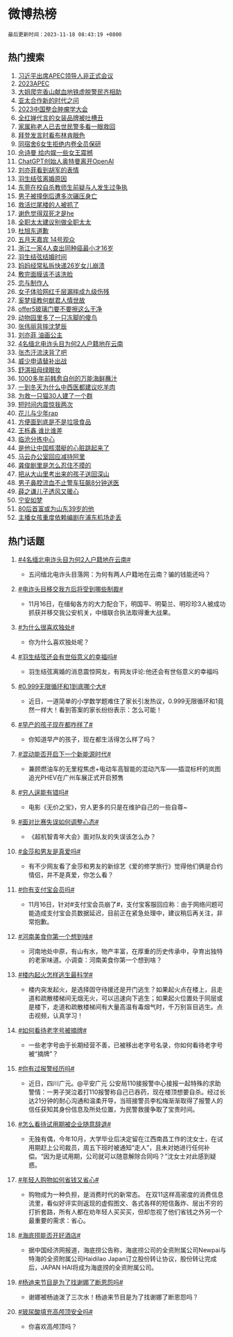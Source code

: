 # 微博热榜

`最后更新时间：2023-11-18 08:43:19 +0800`

## 热门搜索

1. [习近平出席APEC领导人非正式会议](https://m.weibo.cn/search?containerid=100103type%3D1%26t%3D10%26q%3D%23%E4%B9%A0%E8%BF%91%E5%B9%B3%E5%87%BA%E5%B8%ADAPEC%E9%A2%86%E5%AF%BC%E4%BA%BA%E9%9D%9E%E6%AD%A3%E5%BC%8F%E4%BC%9A%E8%AE%AE%23&stream_entry_id=51&isnewpage=1&extparam=seat%3D1%26dgr%3D0%26cate%3D10103%26pos%3D0%26stream_entry_id%3D51%26q%3D%2523%25E4%25B9%25A0%25E8%25BF%2591%25E5%25B9%25B3%25E5%2587%25BA%25E5%25B8%25ADAPEC%25E9%25A2%2586%25E5%25AF%25BC%25E4%25BA%25BA%25E9%259D%259E%25E6%25AD%25A3%25E5%25BC%258F%25E4%25BC%259A%25E8%25AE%25AE%2523%26c_type%3D51%26filter_type%3Drealtimehot%26display_time%3D1700268198%26pre_seqid%3D170026819848497371185)
1. [2023APEC](https://m.weibo.cn/search?containerid=100103type%3D1%26t%3D10%26q%3D%232023APEC%23&stream_entry_id=31&isnewpage=1&extparam=seat%3D1%26realpos%3D1%26pos%3D0%26band_rank%3D1%26c_type%3D31%26lcate%3D5001%26cate%3D5001%26flag%3D1%26stream_entry_id%3D31%26q%3D%25232023APEC%2523%26dgr%3D0%26filter_type%3Drealtimehot%26display_time%3D1700268198%26pre_seqid%3D170026819848497371185)
1. [大姐爬完香山献血地铁虚脱警民齐相助](https://m.weibo.cn/search?containerid=100103type%3D1%26t%3D10%26q%3D%23%E5%A4%A7%E5%A7%90%E7%88%AC%E5%AE%8C%E9%A6%99%E5%B1%B1%E7%8C%AE%E8%A1%80%E5%9C%B0%E9%93%81%E8%99%9A%E8%84%B1%E8%AD%A6%E6%B0%91%E9%BD%90%E7%9B%B8%E5%8A%A9%23&stream_entry_id=31&isnewpage=1&extparam=seat%3D1%26realpos%3D2%26pos%3D1%26band_rank%3D2%26c_type%3D31%26lcate%3D5001%26cate%3D5001%26flag%3D32768%26stream_entry_id%3D31%26q%3D%2523%25E5%25A4%25A7%25E5%25A7%2590%25E7%2588%25AC%25E5%25AE%258C%25E9%25A6%2599%25E5%25B1%25B1%25E7%258C%25AE%25E8%25A1%2580%25E5%259C%25B0%25E9%2593%2581%25E8%2599%259A%25E8%2584%25B1%25E8%25AD%25A6%25E6%25B0%2591%25E9%25BD%2590%25E7%259B%25B8%25E5%258A%25A9%2523%26dgr%3D0%26filter_type%3Drealtimehot%26display_time%3D1700268198%26pre_seqid%3D170026819848497371185)
1. [亚太合作新的时代之问](https://m.weibo.cn/search?containerid=100103type%3D1%26t%3D10%26q%3D%23%E4%BA%9A%E5%A4%AA%E5%90%88%E4%BD%9C%E6%96%B0%E7%9A%84%E6%97%B6%E4%BB%A3%E4%B9%8B%E9%97%AE%23&stream_entry_id=31&isnewpage=1&extparam=seat%3D1%26realpos%3D3%26pos%3D2%26band_rank%3D3%26c_type%3D31%26lcate%3D5001%26cate%3D5001%26flag%3D0%26stream_entry_id%3D31%26q%3D%2523%25E4%25BA%259A%25E5%25A4%25AA%25E5%2590%2588%25E4%25BD%259C%25E6%2596%25B0%25E7%259A%2584%25E6%2597%25B6%25E4%25BB%25A3%25E4%25B9%258B%25E9%2597%25AE%2523%26dgr%3D0%26filter_type%3Drealtimehot%26display_time%3D1700268198%26pre_seqid%3D170026819848497371185)
1. [2023中国整合肿瘤学大会](https://m.weibo.cn/search?containerid=100103type%3D1%26t%3D10%26q%3D%232023%E4%B8%AD%E5%9B%BD%E6%95%B4%E5%90%88%E8%82%BF%E7%98%A4%E5%AD%A6%E5%A4%A7%E4%BC%9A%23&stream_entry_id=31&isnewpage=1&extparam=seat%3D1%26adid%3D210964%26pos%3D3%26band_rank%3D4%26c_type%3D31%26is_ad_pos%3D1%26cate%3D5001%26lcate%3D5001%26stream_entry_id%3D31%26q%3D%25232023%25E4%25B8%25AD%25E5%259B%25BD%25E6%2595%25B4%25E5%2590%2588%25E8%2582%25BF%25E7%2598%25A4%25E5%25AD%25A6%25E5%25A4%25A7%25E4%25BC%259A%2523%26dgr%3D0%26filter_type%3Drealtimehot%26display_time%3D1700268198%26pre_seqid%3D170026819848497371185)
1. [全红婵代言的女装品牌被吐槽丑](https://m.weibo.cn/search?containerid=100103type%3D1%26t%3D10%26q%3D%23%E5%85%A8%E7%BA%A2%E5%A9%B5%E4%BB%A3%E8%A8%80%E7%9A%84%E5%A5%B3%E8%A3%85%E5%93%81%E7%89%8C%E8%A2%AB%E5%90%90%E6%A7%BD%E4%B8%91%23&stream_entry_id=31&isnewpage=1&extparam=seat%3D1%26realpos%3D4%26pos%3D4%26band_rank%3D4%26c_type%3D31%26lcate%3D5001%26cate%3D5001%26flag%3D1%26stream_entry_id%3D31%26q%3D%2523%25E5%2585%25A8%25E7%25BA%25A2%25E5%25A9%25B5%25E4%25BB%25A3%25E8%25A8%2580%25E7%259A%2584%25E5%25A5%25B3%25E8%25A3%2585%25E5%2593%2581%25E7%2589%258C%25E8%25A2%25AB%25E5%2590%2590%25E6%25A7%25BD%25E4%25B8%2591%2523%26dgr%3D0%26filter_type%3Drealtimehot%26display_time%3D1700268198%26pre_seqid%3D170026819848497371185)
1. [家属称老人已去世民警多看一眼救回](https://m.weibo.cn/search?containerid=100103type%3D1%26t%3D10%26q%3D%23%E5%AE%B6%E5%B1%9E%E7%A7%B0%E8%80%81%E4%BA%BA%E5%B7%B2%E5%8E%BB%E4%B8%96%E6%B0%91%E8%AD%A6%E5%A4%9A%E7%9C%8B%E4%B8%80%E7%9C%BC%E6%95%91%E5%9B%9E%23&stream_entry_id=31&isnewpage=1&extparam=seat%3D1%26realpos%3D5%26pos%3D5%26band_rank%3D5%26c_type%3D31%26lcate%3D5001%26cate%3D5001%26flag%3D32768%26stream_entry_id%3D31%26q%3D%2523%25E5%25AE%25B6%25E5%25B1%259E%25E7%25A7%25B0%25E8%2580%2581%25E4%25BA%25BA%25E5%25B7%25B2%25E5%258E%25BB%25E4%25B8%2596%25E6%25B0%2591%25E8%25AD%25A6%25E5%25A4%259A%25E7%259C%258B%25E4%25B8%2580%25E7%259C%25BC%25E6%2595%2591%25E5%259B%259E%2523%26dgr%3D0%26filter_type%3Drealtimehot%26display_time%3D1700268198%26pre_seqid%3D170026819848497371185)
1. [拜登发言时看布林肯眼色](https://m.weibo.cn/search?containerid=100103type%3D1%26t%3D10%26q%3D%23%E6%8B%9C%E7%99%BB%E5%8F%91%E8%A8%80%E6%97%B6%E7%9C%8B%E5%B8%83%E6%9E%97%E8%82%AF%E7%9C%BC%E8%89%B2%23&stream_entry_id=31&isnewpage=1&extparam=seat%3D1%26realpos%3D6%26pos%3D6%26band_rank%3D6%26c_type%3D31%26lcate%3D5001%26cate%3D5001%26flag%3D1%26stream_entry_id%3D31%26q%3D%2523%25E6%258B%259C%25E7%2599%25BB%25E5%258F%2591%25E8%25A8%2580%25E6%2597%25B6%25E7%259C%258B%25E5%25B8%2583%25E6%259E%2597%25E8%2582%25AF%25E7%259C%25BC%25E8%2589%25B2%2523%26dgr%3D0%26filter_type%3Drealtimehot%26display_time%3D1700268198%26pre_seqid%3D170026819848497371185)
1. [同宿舍6女生拒绝内卷全员保研](https://m.weibo.cn/search?containerid=100103type%3D1%26t%3D10%26q%3D%23%E5%90%8C%E5%AE%BF%E8%88%8D6%E5%A5%B3%E7%94%9F%E6%8B%92%E7%BB%9D%E5%86%85%E5%8D%B7%E5%85%A8%E5%91%98%E4%BF%9D%E7%A0%94%23&stream_entry_id=31&isnewpage=1&extparam=seat%3D1%26realpos%3D7%26pos%3D7%26band_rank%3D7%26c_type%3D31%26lcate%3D5001%26cate%3D5001%26flag%3D1%26stream_entry_id%3D31%26q%3D%2523%25E5%2590%258C%25E5%25AE%25BF%25E8%2588%258D6%25E5%25A5%25B3%25E7%2594%259F%25E6%258B%2592%25E7%25BB%259D%25E5%2586%2585%25E5%258D%25B7%25E5%2585%25A8%25E5%2591%2598%25E4%25BF%259D%25E7%25A0%2594%2523%26dgr%3D0%26filter_type%3Drealtimehot%26display_time%3D1700268198%26pre_seqid%3D170026819848497371185)
1. [佘诗曼 给内娱一些女王震撼](https://m.weibo.cn/search?containerid=100103type%3D1%26t%3D10%26q%3D%E4%BD%98%E8%AF%97%E6%9B%BC+%E7%BB%99%E5%86%85%E5%A8%B1%E4%B8%80%E4%BA%9B%E5%A5%B3%E7%8E%8B%E9%9C%87%E6%92%BC&stream_entry_id=31&isnewpage=1&extparam=seat%3D1%26realpos%3D8%26pos%3D8%26band_rank%3D8%26c_type%3D31%26lcate%3D5001%26cate%3D5001%26flag%3D0%26stream_entry_id%3D31%26q%3D%25E4%25BD%2598%25E8%25AF%2597%25E6%259B%25BC%2520%25E7%25BB%2599%25E5%2586%2585%25E5%25A8%25B1%25E4%25B8%2580%25E4%25BA%259B%25E5%25A5%25B3%25E7%258E%258B%25E9%259C%2587%25E6%2592%25BC%26dgr%3D0%26filter_type%3Drealtimehot%26display_time%3D1700268198%26pre_seqid%3D170026819848497371185)
1. [ChatGPT创始人奥特曼离开OpenAI](https://m.weibo.cn/search?containerid=100103type%3D1%26t%3D10%26q%3D%23ChatGPT%E5%88%9B%E5%A7%8B%E4%BA%BA%E5%A5%A5%E7%89%B9%E6%9B%BC%E7%A6%BB%E5%BC%80OpenAI%23&stream_entry_id=31&isnewpage=1&extparam=seat%3D1%26realpos%3D9%26pos%3D9%26band_rank%3D9%26c_type%3D31%26lcate%3D5001%26cate%3D5001%26flag%3D1%26stream_entry_id%3D31%26q%3D%2523ChatGPT%25E5%2588%259B%25E5%25A7%258B%25E4%25BA%25BA%25E5%25A5%25A5%25E7%2589%25B9%25E6%259B%25BC%25E7%25A6%25BB%25E5%25BC%2580OpenAI%2523%26dgr%3D0%26filter_type%3Drealtimehot%26display_time%3D1700268198%26pre_seqid%3D170026819848497371185)
1. [刘亦菲看到胡军的表情](https://m.weibo.cn/search?containerid=100103type%3D1%26t%3D10%26q%3D%23%E5%88%98%E4%BA%A6%E8%8F%B2%E7%9C%8B%E5%88%B0%E8%83%A1%E5%86%9B%E7%9A%84%E8%A1%A8%E6%83%85%23&stream_entry_id=31&isnewpage=1&extparam=seat%3D1%26realpos%3D10%26pos%3D10%26band_rank%3D10%26c_type%3D31%26lcate%3D5001%26cate%3D5001%26flag%3D0%26stream_entry_id%3D31%26q%3D%2523%25E5%2588%2598%25E4%25BA%25A6%25E8%258F%25B2%25E7%259C%258B%25E5%2588%25B0%25E8%2583%25A1%25E5%2586%259B%25E7%259A%2584%25E8%25A1%25A8%25E6%2583%2585%2523%26dgr%3D0%26filter_type%3Drealtimehot%26display_time%3D1700268198%26pre_seqid%3D170026819848497371185)
1. [羽生结弦离婚原因](https://m.weibo.cn/search?containerid=100103type%3D1%26t%3D10%26q%3D%23%E7%BE%BD%E7%94%9F%E7%BB%93%E5%BC%A6%E7%A6%BB%E5%A9%9A%E5%8E%9F%E5%9B%A0%23&stream_entry_id=31&isnewpage=1&extparam=seat%3D1%26realpos%3D11%26pos%3D11%26band_rank%3D11%26c_type%3D31%26lcate%3D5001%26cate%3D5001%26flag%3D2%26stream_entry_id%3D31%26q%3D%2523%25E7%25BE%25BD%25E7%2594%259F%25E7%25BB%2593%25E5%25BC%25A6%25E7%25A6%25BB%25E5%25A9%259A%25E5%258E%259F%25E5%259B%25A0%2523%26dgr%3D0%26filter_type%3Drealtimehot%26display_time%3D1700268198%26pre_seqid%3D170026819848497371185)
1. [东莞在校自杀教师生前疑与人发生过争执](https://m.weibo.cn/search?containerid=100103type%3D1%26t%3D10%26q%3D%23%E4%B8%9C%E8%8E%9E%E5%9C%A8%E6%A0%A1%E8%87%AA%E6%9D%80%E6%95%99%E5%B8%88%E7%94%9F%E5%89%8D%E7%96%91%E4%B8%8E%E4%BA%BA%E5%8F%91%E7%94%9F%E8%BF%87%E4%BA%89%E6%89%A7%23&stream_entry_id=31&isnewpage=1&extparam=seat%3D1%26realpos%3D12%26pos%3D12%26band_rank%3D12%26c_type%3D31%26lcate%3D5001%26cate%3D5001%26flag%3D1%26stream_entry_id%3D31%26q%3D%2523%25E4%25B8%259C%25E8%258E%259E%25E5%259C%25A8%25E6%25A0%25A1%25E8%2587%25AA%25E6%259D%2580%25E6%2595%2599%25E5%25B8%2588%25E7%2594%259F%25E5%2589%258D%25E7%2596%2591%25E4%25B8%258E%25E4%25BA%25BA%25E5%258F%2591%25E7%2594%259F%25E8%25BF%2587%25E4%25BA%2589%25E6%2589%25A7%2523%26dgr%3D0%26filter_type%3Drealtimehot%26display_time%3D1700268198%26pre_seqid%3D170026819848497371185)
1. [男子被撞倒后遭多次碾压身亡](https://m.weibo.cn/search?containerid=100103type%3D1%26t%3D10%26q%3D%23%E7%94%B7%E5%AD%90%E8%A2%AB%E6%92%9E%E5%80%92%E5%90%8E%E9%81%AD%E5%A4%9A%E6%AC%A1%E7%A2%BE%E5%8E%8B%E8%BA%AB%E4%BA%A1%23&stream_entry_id=31&isnewpage=1&extparam=seat%3D1%26realpos%3D13%26pos%3D13%26band_rank%3D13%26c_type%3D31%26lcate%3D5001%26cate%3D5001%26flag%3D1%26stream_entry_id%3D31%26q%3D%2523%25E7%2594%25B7%25E5%25AD%2590%25E8%25A2%25AB%25E6%2592%259E%25E5%2580%2592%25E5%2590%258E%25E9%2581%25AD%25E5%25A4%259A%25E6%25AC%25A1%25E7%25A2%25BE%25E5%258E%258B%25E8%25BA%25AB%25E4%25BA%25A1%2523%26dgr%3D0%26filter_type%3Drealtimehot%26display_time%3D1700268198%26pre_seqid%3D170026819848497371185)
1. [救活烂尾楼的人被抓了](https://m.weibo.cn/search?containerid=100103type%3D1%26t%3D10%26q%3D%23%E6%95%91%E6%B4%BB%E7%83%82%E5%B0%BE%E6%A5%BC%E7%9A%84%E4%BA%BA%E8%A2%AB%E6%8A%93%E4%BA%86%23&stream_entry_id=31&isnewpage=1&extparam=seat%3D1%26realpos%3D14%26pos%3D14%26band_rank%3D14%26c_type%3D31%26lcate%3D5001%26cate%3D5001%26flag%3D1%26stream_entry_id%3D31%26q%3D%2523%25E6%2595%2591%25E6%25B4%25BB%25E7%2583%2582%25E5%25B0%25BE%25E6%25A5%25BC%25E7%259A%2584%25E4%25BA%25BA%25E8%25A2%25AB%25E6%258A%2593%25E4%25BA%2586%2523%26dgr%3D0%26filter_type%3Drealtimehot%26display_time%3D1700268198%26pre_seqid%3D170026819848497371185)
1. [谢危觉得双死才是he](https://m.weibo.cn/search?containerid=100103type%3D1%26t%3D10%26q%3D%23%E8%B0%A2%E5%8D%B1%E8%A7%89%E5%BE%97%E5%8F%8C%E6%AD%BB%E6%89%8D%E6%98%AFhe%23&stream_entry_id=31&isnewpage=1&extparam=seat%3D1%26realpos%3D15%26pos%3D15%26band_rank%3D15%26c_type%3D31%26lcate%3D5001%26cate%3D5001%26flag%3D1%26stream_entry_id%3D31%26q%3D%2523%25E8%25B0%25A2%25E5%258D%25B1%25E8%25A7%2589%25E5%25BE%2597%25E5%258F%258C%25E6%25AD%25BB%25E6%2589%258D%25E6%2598%25AFhe%2523%26dgr%3D0%26filter_type%3Drealtimehot%26display_time%3D1700268198%26pre_seqid%3D170026819848497371185)
1. [全职太太建议别做全职太太](https://m.weibo.cn/search?containerid=100103type%3D1%26t%3D10%26q%3D%E5%85%A8%E8%81%8C%E5%A4%AA%E5%A4%AA%E5%BB%BA%E8%AE%AE%E5%88%AB%E5%81%9A%E5%85%A8%E8%81%8C%E5%A4%AA%E5%A4%AA&stream_entry_id=31&isnewpage=1&extparam=seat%3D1%26realpos%3D16%26pos%3D16%26band_rank%3D16%26c_type%3D31%26lcate%3D5001%26cate%3D5001%26flag%3D0%26stream_entry_id%3D31%26q%3D%25E5%2585%25A8%25E8%2581%258C%25E5%25A4%25AA%25E5%25A4%25AA%25E5%25BB%25BA%25E8%25AE%25AE%25E5%2588%25AB%25E5%2581%259A%25E5%2585%25A8%25E8%2581%258C%25E5%25A4%25AA%25E5%25A4%25AA%26dgr%3D0%26filter_type%3Drealtimehot%26display_time%3D1700268198%26pre_seqid%3D170026819848497371185)
1. [杜旭东道歉](https://m.weibo.cn/search?containerid=100103type%3D1%26t%3D10%26q%3D%23%E6%9D%9C%E6%97%AD%E4%B8%9C%E9%81%93%E6%AD%89%23&stream_entry_id=31&isnewpage=1&extparam=seat%3D1%26realpos%3D17%26pos%3D17%26band_rank%3D17%26c_type%3D31%26lcate%3D5001%26cate%3D5001%26flag%3D1%26stream_entry_id%3D31%26q%3D%2523%25E6%259D%259C%25E6%2597%25AD%25E4%25B8%259C%25E9%2581%2593%25E6%25AD%2589%2523%26dgr%3D0%26filter_type%3Drealtimehot%26display_time%3D1700268198%26pre_seqid%3D170026819848497371185)
1. [五月天嘉宾 14号观众](https://m.weibo.cn/search?containerid=100103type%3D1%26t%3D10%26q%3D%E4%BA%94%E6%9C%88%E5%A4%A9%E5%98%89%E5%AE%BE+14%E5%8F%B7%E8%A7%82%E4%BC%97&stream_entry_id=31&isnewpage=1&extparam=seat%3D1%26realpos%3D18%26pos%3D18%26band_rank%3D18%26c_type%3D31%26lcate%3D5001%26cate%3D5001%26flag%3D0%26stream_entry_id%3D31%26q%3D%25E4%25BA%2594%25E6%259C%2588%25E5%25A4%25A9%25E5%2598%2589%25E5%25AE%25BE%252014%25E5%258F%25B7%25E8%25A7%2582%25E4%25BC%2597%26dgr%3D0%26filter_type%3Drealtimehot%26display_time%3D1700268198%26pre_seqid%3D170026819848497371185)
1. [浙江一家4人查出同种癌最小才16岁](https://m.weibo.cn/search?containerid=100103type%3D1%26t%3D10%26q%3D%23%E6%B5%99%E6%B1%9F%E4%B8%80%E5%AE%B64%E4%BA%BA%E6%9F%A5%E5%87%BA%E5%90%8C%E7%A7%8D%E7%99%8C%E6%9C%80%E5%B0%8F%E6%89%8D16%E5%B2%81%23&stream_entry_id=31&isnewpage=1&extparam=seat%3D1%26realpos%3D19%26pos%3D19%26band_rank%3D19%26c_type%3D31%26lcate%3D5001%26cate%3D5001%26flag%3D0%26stream_entry_id%3D31%26q%3D%2523%25E6%25B5%2599%25E6%25B1%259F%25E4%25B8%2580%25E5%25AE%25B64%25E4%25BA%25BA%25E6%259F%25A5%25E5%2587%25BA%25E5%2590%258C%25E7%25A7%258D%25E7%2599%258C%25E6%259C%2580%25E5%25B0%258F%25E6%2589%258D16%25E5%25B2%2581%2523%26dgr%3D0%26filter_type%3Drealtimehot%26display_time%3D1700268198%26pre_seqid%3D170026819848497371185)
1. [羽生结弦结婚时间](https://m.weibo.cn/search?containerid=100103type%3D1%26t%3D10%26q%3D%E7%BE%BD%E7%94%9F%E7%BB%93%E5%BC%A6%E7%BB%93%E5%A9%9A%E6%97%B6%E9%97%B4&stream_entry_id=31&isnewpage=1&extparam=seat%3D1%26realpos%3D20%26pos%3D20%26band_rank%3D20%26c_type%3D31%26lcate%3D5001%26cate%3D5001%26flag%3D0%26stream_entry_id%3D31%26q%3D%25E7%25BE%25BD%25E7%2594%259F%25E7%25BB%2593%25E5%25BC%25A6%25E7%25BB%2593%25E5%25A9%259A%25E6%2597%25B6%25E9%2597%25B4%26dgr%3D0%26filter_type%3Drealtimehot%26display_time%3D1700268198%26pre_seqid%3D170026819848497371185)
1. [妈妈经常私拆快递26岁女儿崩溃](https://m.weibo.cn/search?containerid=100103type%3D1%26t%3D10%26q%3D%23%E5%A6%88%E5%A6%88%E7%BB%8F%E5%B8%B8%E7%A7%81%E6%8B%86%E5%BF%AB%E9%80%9226%E5%B2%81%E5%A5%B3%E5%84%BF%E5%B4%A9%E6%BA%83%23&stream_entry_id=31&isnewpage=1&extparam=seat%3D1%26realpos%3D21%26pos%3D21%26band_rank%3D21%26c_type%3D31%26lcate%3D5001%26cate%3D5001%26flag%3D0%26stream_entry_id%3D31%26q%3D%2523%25E5%25A6%2588%25E5%25A6%2588%25E7%25BB%258F%25E5%25B8%25B8%25E7%25A7%2581%25E6%258B%2586%25E5%25BF%25AB%25E9%2580%259226%25E5%25B2%2581%25E5%25A5%25B3%25E5%2584%25BF%25E5%25B4%25A9%25E6%25BA%2583%2523%26dgr%3D0%26filter_type%3Drealtimehot%26display_time%3D1700268198%26pre_seqid%3D170026819848497371185)
1. [敷完面膜该不该洗脸](https://m.weibo.cn/search?containerid=100103type%3D1%26t%3D10%26q%3D%23%E6%95%B7%E5%AE%8C%E9%9D%A2%E8%86%9C%E8%AF%A5%E4%B8%8D%E8%AF%A5%E6%B4%97%E8%84%B8%23&stream_entry_id=31&isnewpage=1&extparam=seat%3D1%26realpos%3D22%26pos%3D22%26band_rank%3D22%26c_type%3D31%26lcate%3D5001%26cate%3D5001%26flag%3D1%26stream_entry_id%3D31%26q%3D%2523%25E6%2595%25B7%25E5%25AE%258C%25E9%259D%25A2%25E8%2586%259C%25E8%25AF%25A5%25E4%25B8%258D%25E8%25AF%25A5%25E6%25B4%2597%25E8%2584%25B8%2523%26dgr%3D0%26filter_type%3Drealtimehot%26display_time%3D1700268198%26pre_seqid%3D170026819848497371185)
1. [恋与制作人](https://m.weibo.cn/search?containerid=100103type%3D1%26t%3D10%26q%3D%E6%81%8B%E4%B8%8E%E5%88%B6%E4%BD%9C%E4%BA%BA&stream_entry_id=31&isnewpage=1&extparam=seat%3D1%26realpos%3D23%26pos%3D23%26band_rank%3D23%26c_type%3D31%26lcate%3D5001%26cate%3D5001%26flag%3D1%26stream_entry_id%3D31%26q%3D%25E6%2581%258B%25E4%25B8%258E%25E5%2588%25B6%25E4%25BD%259C%25E4%25BA%25BA%26dgr%3D0%26filter_type%3Drealtimehot%26display_time%3D1700268198%26pre_seqid%3D170026819848497371185)
1. [女子体验网红千层漏摔成九级伤残](https://m.weibo.cn/search?containerid=100103type%3D1%26t%3D10%26q%3D%23%E5%A5%B3%E5%AD%90%E4%BD%93%E9%AA%8C%E7%BD%91%E7%BA%A2%E5%8D%83%E5%B1%82%E6%BC%8F%E6%91%94%E6%88%90%E4%B9%9D%E7%BA%A7%E4%BC%A4%E6%AE%8B%23&stream_entry_id=31&isnewpage=1&extparam=seat%3D1%26realpos%3D24%26pos%3D24%26band_rank%3D24%26c_type%3D31%26lcate%3D5001%26cate%3D5001%26flag%3D1%26stream_entry_id%3D31%26q%3D%2523%25E5%25A5%25B3%25E5%25AD%2590%25E4%25BD%2593%25E9%25AA%258C%25E7%25BD%2591%25E7%25BA%25A2%25E5%258D%2583%25E5%25B1%2582%25E6%25BC%258F%25E6%2591%2594%25E6%2588%2590%25E4%25B9%259D%25E7%25BA%25A7%25E4%25BC%25A4%25E6%25AE%258B%2523%26dgr%3D0%26filter_type%3Drealtimehot%26display_time%3D1700268198%26pre_seqid%3D170026819848497371185)
1. [奚梦瑶教何猷君人情世故](https://m.weibo.cn/search?containerid=100103type%3D1%26t%3D10%26q%3D%E5%A5%9A%E6%A2%A6%E7%91%B6%E6%95%99%E4%BD%95%E7%8C%B7%E5%90%9B%E4%BA%BA%E6%83%85%E4%B8%96%E6%95%85&stream_entry_id=31&isnewpage=1&extparam=seat%3D1%26realpos%3D25%26pos%3D25%26band_rank%3D25%26c_type%3D31%26lcate%3D5001%26cate%3D5001%26flag%3D0%26stream_entry_id%3D31%26q%3D%25E5%25A5%259A%25E6%25A2%25A6%25E7%2591%25B6%25E6%2595%2599%25E4%25BD%2595%25E7%258C%25B7%25E5%2590%259B%25E4%25BA%25BA%25E6%2583%2585%25E4%25B8%2596%25E6%2595%2585%26dgr%3D0%26filter_type%3Drealtimehot%26display_time%3D1700268198%26pre_seqid%3D170026819848497371185)
1. [offer5玻璃门要不要擦这么干净](https://m.weibo.cn/search?containerid=100103type%3D1%26t%3D10%26q%3Doffer5%E7%8E%BB%E7%92%83%E9%97%A8%E8%A6%81%E4%B8%8D%E8%A6%81%E6%93%A6%E8%BF%99%E4%B9%88%E5%B9%B2%E5%87%80&stream_entry_id=31&isnewpage=1&extparam=seat%3D1%26realpos%3D26%26pos%3D26%26band_rank%3D26%26c_type%3D31%26lcate%3D5001%26cate%3D5001%26flag%3D1%26stream_entry_id%3D31%26q%3Doffer5%25E7%258E%25BB%25E7%2592%2583%25E9%2597%25A8%25E8%25A6%2581%25E4%25B8%258D%25E8%25A6%2581%25E6%2593%25A6%25E8%25BF%2599%25E4%25B9%2588%25E5%25B9%25B2%25E5%2587%2580%26dgr%3D0%26filter_type%3Drealtimehot%26display_time%3D1700268198%26pre_seqid%3D170026819848497371185)
1. [动物园里多了一只冻脚的傻鸟](https://m.weibo.cn/search?containerid=100103type%3D1%26t%3D10%26q%3D%E5%8A%A8%E7%89%A9%E5%9B%AD%E9%87%8C%E5%A4%9A%E4%BA%86%E4%B8%80%E5%8F%AA%E5%86%BB%E8%84%9A%E7%9A%84%E5%82%BB%E9%B8%9F&stream_entry_id=31&isnewpage=1&extparam=seat%3D1%26realpos%3D27%26pos%3D27%26band_rank%3D27%26c_type%3D31%26lcate%3D5001%26cate%3D5001%26flag%3D1%26stream_entry_id%3D31%26q%3D%25E5%258A%25A8%25E7%2589%25A9%25E5%259B%25AD%25E9%2587%258C%25E5%25A4%259A%25E4%25BA%2586%25E4%25B8%2580%25E5%258F%25AA%25E5%2586%25BB%25E8%2584%259A%25E7%259A%2584%25E5%2582%25BB%25E9%25B8%259F%26dgr%3D0%26filter_type%3Drealtimehot%26display_time%3D1700268198%26pre_seqid%3D170026819848497371185)
1. [张伟丽背摔沈梦辰](https://m.weibo.cn/search?containerid=100103type%3D1%26t%3D10%26q%3D%E5%BC%A0%E4%BC%9F%E4%B8%BD%E8%83%8C%E6%91%94%E6%B2%88%E6%A2%A6%E8%BE%B0&stream_entry_id=31&isnewpage=1&extparam=seat%3D1%26realpos%3D28%26pos%3D28%26band_rank%3D28%26c_type%3D31%26lcate%3D5001%26cate%3D5001%26flag%3D1%26stream_entry_id%3D31%26q%3D%25E5%25BC%25A0%25E4%25BC%259F%25E4%25B8%25BD%25E8%2583%258C%25E6%2591%2594%25E6%25B2%2588%25E6%25A2%25A6%25E8%25BE%25B0%26dgr%3D0%26filter_type%3Drealtimehot%26display_time%3D1700268198%26pre_seqid%3D170026819848497371185)
1. [刘亦菲 油画公主](https://m.weibo.cn/search?containerid=100103type%3D1%26t%3D10%26q%3D%E5%88%98%E4%BA%A6%E8%8F%B2+%E6%B2%B9%E7%94%BB%E5%85%AC%E4%B8%BB&stream_entry_id=31&isnewpage=1&extparam=seat%3D1%26realpos%3D29%26pos%3D29%26band_rank%3D29%26c_type%3D31%26lcate%3D5001%26cate%3D5001%26flag%3D0%26stream_entry_id%3D31%26q%3D%25E5%2588%2598%25E4%25BA%25A6%25E8%258F%25B2%2520%25E6%25B2%25B9%25E7%2594%25BB%25E5%2585%25AC%25E4%25B8%25BB%26dgr%3D0%26filter_type%3Drealtimehot%26display_time%3D1700268198%26pre_seqid%3D170026819848497371185)
1. [4名缅北电诈头目为何2人户籍地在云南](https://m.weibo.cn/search?containerid=100103type%3D1%26t%3D10%26q%3D%234%E5%90%8D%E7%BC%85%E5%8C%97%E7%94%B5%E8%AF%88%E5%A4%B4%E7%9B%AE%E4%B8%BA%E4%BD%952%E4%BA%BA%E6%88%B7%E7%B1%8D%E5%9C%B0%E5%9C%A8%E4%BA%91%E5%8D%97%23&stream_entry_id=31&isnewpage=1&extparam=seat%3D1%26realpos%3D30%26pos%3D30%26band_rank%3D30%26c_type%3D31%26lcate%3D5001%26cate%3D5001%26flag%3D0%26stream_entry_id%3D31%26q%3D%25234%25E5%2590%258D%25E7%25BC%2585%25E5%258C%2597%25E7%2594%25B5%25E8%25AF%2588%25E5%25A4%25B4%25E7%259B%25AE%25E4%25B8%25BA%25E4%25BD%25952%25E4%25BA%25BA%25E6%2588%25B7%25E7%25B1%258D%25E5%259C%25B0%25E5%259C%25A8%25E4%25BA%2591%25E5%258D%2597%2523%26dgr%3D0%26filter_type%3Drealtimehot%26display_time%3D1700268198%26pre_seqid%3D170026819848497371185)
1. [张杰汗流浃背了吧](https://m.weibo.cn/search?containerid=100103type%3D1%26t%3D10%26q%3D%23%E5%BC%A0%E6%9D%B0%E6%B1%97%E6%B5%81%E6%B5%83%E8%83%8C%E4%BA%86%E5%90%A7%23&stream_entry_id=31&isnewpage=1&extparam=seat%3D1%26realpos%3D31%26pos%3D31%26band_rank%3D31%26c_type%3D31%26lcate%3D5001%26cate%3D5001%26flag%3D1%26stream_entry_id%3D31%26q%3D%2523%25E5%25BC%25A0%25E6%259D%25B0%25E6%25B1%2597%25E6%25B5%2581%25E6%25B5%2583%25E8%2583%258C%25E4%25BA%2586%25E5%2590%25A7%2523%26dgr%3D0%26filter_type%3Drealtimehot%26display_time%3D1700268198%26pre_seqid%3D170026819848497371185)
1. [威少申请替补出战](https://m.weibo.cn/search?containerid=100103type%3D1%26t%3D10%26q%3D%23%E5%A8%81%E5%B0%91%E7%94%B3%E8%AF%B7%E6%9B%BF%E8%A1%A5%E5%87%BA%E6%88%98%23&stream_entry_id=31&isnewpage=1&extparam=seat%3D1%26realpos%3D32%26pos%3D32%26band_rank%3D32%26c_type%3D31%26lcate%3D5001%26cate%3D5001%26flag%3D1%26stream_entry_id%3D31%26q%3D%2523%25E5%25A8%2581%25E5%25B0%2591%25E7%2594%25B3%25E8%25AF%25B7%25E6%259B%25BF%25E8%25A1%25A5%25E5%2587%25BA%25E6%2588%2598%2523%26dgr%3D0%26filter_type%3Drealtimehot%26display_time%3D1700268198%26pre_seqid%3D170026819848497371185)
1. [舒淇祖母绿眼妆](https://m.weibo.cn/search?containerid=100103type%3D1%26t%3D10%26q%3D%23%E8%88%92%E6%B7%87%E7%A5%96%E6%AF%8D%E7%BB%BF%E7%9C%BC%E5%A6%86%23&stream_entry_id=31&isnewpage=1&extparam=seat%3D1%26realpos%3D33%26pos%3D33%26band_rank%3D33%26c_type%3D31%26lcate%3D5001%26cate%3D5001%26flag%3D0%26stream_entry_id%3D31%26q%3D%2523%25E8%2588%2592%25E6%25B7%2587%25E7%25A5%2596%25E6%25AF%258D%25E7%25BB%25BF%25E7%259C%25BC%25E5%25A6%2586%2523%26dgr%3D0%26filter_type%3Drealtimehot%26display_time%3D1700268198%26pre_seqid%3D170026819848497371185)
1. [1000多年前韩愈自创的万能海鲜蘸汁](https://m.weibo.cn/search?containerid=100103type%3D1%26t%3D10%26q%3D%231000%E5%A4%9A%E5%B9%B4%E5%89%8D%E9%9F%A9%E6%84%88%E8%87%AA%E5%88%9B%E7%9A%84%E4%B8%87%E8%83%BD%E6%B5%B7%E9%B2%9C%E8%98%B8%E6%B1%81%23&stream_entry_id=31&isnewpage=1&extparam=seat%3D1%26realpos%3D34%26pos%3D34%26band_rank%3D34%26c_type%3D31%26lcate%3D5001%26cate%3D5001%26flag%3D1%26stream_entry_id%3D31%26q%3D%25231000%25E5%25A4%259A%25E5%25B9%25B4%25E5%2589%258D%25E9%259F%25A9%25E6%2584%2588%25E8%2587%25AA%25E5%2588%259B%25E7%259A%2584%25E4%25B8%2587%25E8%2583%25BD%25E6%25B5%25B7%25E9%25B2%259C%25E8%2598%25B8%25E6%25B1%2581%2523%26dgr%3D0%26filter_type%3Drealtimehot%26display_time%3D1700268198%26pre_seqid%3D170026819848497371185)
1. [一到冬天为什么中西医都建议吃羊肉](https://m.weibo.cn/search?containerid=100103type%3D1%26t%3D10%26q%3D%23%E4%B8%80%E5%88%B0%E5%86%AC%E5%A4%A9%E4%B8%BA%E4%BB%80%E4%B9%88%E4%B8%AD%E8%A5%BF%E5%8C%BB%E9%83%BD%E5%BB%BA%E8%AE%AE%E5%90%83%E7%BE%8A%E8%82%89%23&stream_entry_id=31&isnewpage=1&extparam=seat%3D1%26realpos%3D35%26pos%3D35%26band_rank%3D35%26c_type%3D31%26lcate%3D5001%26cate%3D5001%26flag%3D0%26stream_entry_id%3D31%26q%3D%2523%25E4%25B8%2580%25E5%2588%25B0%25E5%2586%25AC%25E5%25A4%25A9%25E4%25B8%25BA%25E4%25BB%2580%25E4%25B9%2588%25E4%25B8%25AD%25E8%25A5%25BF%25E5%258C%25BB%25E9%2583%25BD%25E5%25BB%25BA%25E8%25AE%25AE%25E5%2590%2583%25E7%25BE%258A%25E8%2582%2589%2523%26dgr%3D0%26filter_type%3Drealtimehot%26display_time%3D1700268198%26pre_seqid%3D170026819848497371185)
1. [为救一只猫30人建了一个群](https://m.weibo.cn/search?containerid=100103type%3D1%26t%3D10%26q%3D%23%E4%B8%BA%E6%95%91%E4%B8%80%E5%8F%AA%E7%8C%AB30%E4%BA%BA%E5%BB%BA%E4%BA%86%E4%B8%80%E4%B8%AA%E7%BE%A4%23&stream_entry_id=31&isnewpage=1&extparam=seat%3D1%26realpos%3D36%26pos%3D36%26band_rank%3D36%26c_type%3D31%26lcate%3D5001%26cate%3D5001%26flag%3D32768%26stream_entry_id%3D31%26q%3D%2523%25E4%25B8%25BA%25E6%2595%2591%25E4%25B8%2580%25E5%258F%25AA%25E7%258C%25AB30%25E4%25BA%25BA%25E5%25BB%25BA%25E4%25BA%2586%25E4%25B8%2580%25E4%25B8%25AA%25E7%25BE%25A4%2523%26dgr%3D0%26filter_type%3Drealtimehot%26display_time%3D1700268198%26pre_seqid%3D170026819848497371185)
1. [短时间内震惊我两次](https://m.weibo.cn/search?containerid=100103type%3D1%26t%3D10%26q%3D%E7%9F%AD%E6%97%B6%E9%97%B4%E5%86%85%E9%9C%87%E6%83%8A%E6%88%91%E4%B8%A4%E6%AC%A1&stream_entry_id=31&isnewpage=1&extparam=seat%3D1%26realpos%3D37%26pos%3D37%26band_rank%3D37%26c_type%3D31%26lcate%3D5001%26cate%3D5001%26flag%3D1%26stream_entry_id%3D31%26q%3D%25E7%259F%25AD%25E6%2597%25B6%25E9%2597%25B4%25E5%2586%2585%25E9%259C%2587%25E6%2583%258A%25E6%2588%2591%25E4%25B8%25A4%25E6%25AC%25A1%26dgr%3D0%26filter_type%3Drealtimehot%26display_time%3D1700268198%26pre_seqid%3D170026819848497371185)
1. [花儿与少年rap](https://m.weibo.cn/search?containerid=100103type%3D1%26t%3D10%26q%3D%E8%8A%B1%E5%84%BF%E4%B8%8E%E5%B0%91%E5%B9%B4rap&stream_entry_id=31&isnewpage=1&extparam=seat%3D1%26realpos%3D38%26pos%3D38%26band_rank%3D38%26c_type%3D31%26lcate%3D5001%26cate%3D5001%26flag%3D1%26stream_entry_id%3D31%26q%3D%25E8%258A%25B1%25E5%2584%25BF%25E4%25B8%258E%25E5%25B0%2591%25E5%25B9%25B4rap%26dgr%3D0%26filter_type%3Drealtimehot%26display_time%3D1700268198%26pre_seqid%3D170026819848497371185)
1. [方便面到底是不是垃圾食品](https://m.weibo.cn/search?containerid=100103type%3D1%26t%3D10%26q%3D%E6%96%B9%E4%BE%BF%E9%9D%A2%E5%88%B0%E5%BA%95%E6%98%AF%E4%B8%8D%E6%98%AF%E5%9E%83%E5%9C%BE%E9%A3%9F%E5%93%81&stream_entry_id=31&isnewpage=1&extparam=seat%3D1%26realpos%3D39%26pos%3D39%26band_rank%3D39%26c_type%3D31%26lcate%3D5001%26cate%3D5001%26flag%3D1%26stream_entry_id%3D31%26q%3D%25E6%2596%25B9%25E4%25BE%25BF%25E9%259D%25A2%25E5%2588%25B0%25E5%25BA%2595%25E6%2598%25AF%25E4%25B8%258D%25E6%2598%25AF%25E5%259E%2583%25E5%259C%25BE%25E9%25A3%259F%25E5%2593%2581%26dgr%3D0%26filter_type%3Drealtimehot%26display_time%3D1700268198%26pre_seqid%3D170026819848497371185)
1. [王栎鑫 谁比谁差](https://m.weibo.cn/search?containerid=100103type%3D1%26t%3D10%26q%3D%E7%8E%8B%E6%A0%8E%E9%91%AB+%E8%B0%81%E6%AF%94%E8%B0%81%E5%B7%AE&stream_entry_id=31&isnewpage=1&extparam=seat%3D1%26realpos%3D40%26pos%3D40%26band_rank%3D40%26c_type%3D31%26lcate%3D5001%26cate%3D5001%26flag%3D0%26stream_entry_id%3D31%26q%3D%25E7%258E%258B%25E6%25A0%258E%25E9%2591%25AB%2520%25E8%25B0%2581%25E6%25AF%2594%25E8%25B0%2581%25E5%25B7%25AE%26dgr%3D0%26filter_type%3Drealtimehot%26display_time%3D1700268198%26pre_seqid%3D170026819848497371185)
1. [临沧分拣中心](https://m.weibo.cn/search?containerid=100103type%3D1%26t%3D10%26q%3D%23%E4%B8%B4%E6%B2%A7%E5%88%86%E6%8B%A3%E4%B8%AD%E5%BF%83%23&stream_entry_id=31&isnewpage=1&extparam=seat%3D1%26realpos%3D41%26pos%3D41%26band_rank%3D41%26c_type%3D31%26lcate%3D5001%26cate%3D5001%26flag%3D0%26stream_entry_id%3D31%26q%3D%2523%25E4%25B8%25B4%25E6%25B2%25A7%25E5%2588%2586%25E6%258B%25A3%25E4%25B8%25AD%25E5%25BF%2583%2523%26dgr%3D0%26filter_type%3Drealtimehot%26display_time%3D1700268198%26pre_seqid%3D170026819848497371185)
1. [是他让中国核潜艇的心脏跳起来了](https://m.weibo.cn/search?containerid=100103type%3D1%26t%3D10%26q%3D%23%E6%98%AF%E4%BB%96%E8%AE%A9%E4%B8%AD%E5%9B%BD%E6%A0%B8%E6%BD%9C%E8%89%87%E7%9A%84%E5%BF%83%E8%84%8F%E8%B7%B3%E8%B5%B7%E6%9D%A5%E4%BA%86%23&stream_entry_id=31&isnewpage=1&extparam=seat%3D1%26realpos%3D42%26pos%3D42%26band_rank%3D42%26c_type%3D31%26lcate%3D5001%26cate%3D5001%26flag%3D32768%26stream_entry_id%3D31%26q%3D%2523%25E6%2598%25AF%25E4%25BB%2596%25E8%25AE%25A9%25E4%25B8%25AD%25E5%259B%25BD%25E6%25A0%25B8%25E6%25BD%259C%25E8%2589%2587%25E7%259A%2584%25E5%25BF%2583%25E8%2584%258F%25E8%25B7%25B3%25E8%25B5%25B7%25E6%259D%25A5%25E4%25BA%2586%2523%26dgr%3D0%26filter_type%3Drealtimehot%26display_time%3D1700268198%26pre_seqid%3D170026819848497371185)
1. [马云办公室回应减持阿里](https://m.weibo.cn/search?containerid=100103type%3D1%26t%3D10%26q%3D%23%E9%A9%AC%E4%BA%91%E5%8A%9E%E5%85%AC%E5%AE%A4%E5%9B%9E%E5%BA%94%E5%87%8F%E6%8C%81%E9%98%BF%E9%87%8C%23&stream_entry_id=31&isnewpage=1&extparam=seat%3D1%26realpos%3D43%26pos%3D43%26band_rank%3D43%26c_type%3D31%26lcate%3D5001%26cate%3D5001%26flag%3D0%26stream_entry_id%3D31%26q%3D%2523%25E9%25A9%25AC%25E4%25BA%2591%25E5%258A%259E%25E5%2585%25AC%25E5%25AE%25A4%25E5%259B%259E%25E5%25BA%2594%25E5%2587%258F%25E6%258C%2581%25E9%2598%25BF%25E9%2587%258C%2523%26dgr%3D0%26filter_type%3Drealtimehot%26display_time%3D1700268198%26pre_seqid%3D170026819848497371185)
1. [龚俊剧里是怎么忍住不摸的](https://m.weibo.cn/search?containerid=100103type%3D1%26t%3D10%26q%3D%23%E9%BE%9A%E4%BF%8A%E5%89%A7%E9%87%8C%E6%98%AF%E6%80%8E%E4%B9%88%E5%BF%8D%E4%BD%8F%E4%B8%8D%E6%91%B8%E7%9A%84%23&stream_entry_id=31&isnewpage=1&extparam=seat%3D1%26realpos%3D44%26pos%3D44%26band_rank%3D44%26c_type%3D31%26lcate%3D5001%26cate%3D5001%26flag%3D0%26stream_entry_id%3D31%26q%3D%2523%25E9%25BE%259A%25E4%25BF%258A%25E5%2589%25A7%25E9%2587%258C%25E6%2598%25AF%25E6%2580%258E%25E4%25B9%2588%25E5%25BF%258D%25E4%25BD%258F%25E4%25B8%258D%25E6%2591%25B8%25E7%259A%2584%2523%26dgr%3D0%26filter_type%3Drealtimehot%26display_time%3D1700268198%26pre_seqid%3D170026819848497371185)
1. [把从大山里考出来的孩子送回深山](https://m.weibo.cn/search?containerid=100103type%3D1%26t%3D10%26q%3D%E6%8A%8A%E4%BB%8E%E5%A4%A7%E5%B1%B1%E9%87%8C%E8%80%83%E5%87%BA%E6%9D%A5%E7%9A%84%E5%AD%A9%E5%AD%90%E9%80%81%E5%9B%9E%E6%B7%B1%E5%B1%B1&stream_entry_id=31&isnewpage=1&extparam=seat%3D1%26realpos%3D45%26pos%3D45%26band_rank%3D45%26c_type%3D31%26lcate%3D5001%26cate%3D5001%26flag%3D0%26stream_entry_id%3D31%26q%3D%25E6%258A%258A%25E4%25BB%258E%25E5%25A4%25A7%25E5%25B1%25B1%25E9%2587%258C%25E8%2580%2583%25E5%2587%25BA%25E6%259D%25A5%25E7%259A%2584%25E5%25AD%25A9%25E5%25AD%2590%25E9%2580%2581%25E5%259B%259E%25E6%25B7%25B1%25E5%25B1%25B1%26dgr%3D0%26filter_type%3Drealtimehot%26display_time%3D1700268198%26pre_seqid%3D170026819848497371185)
1. [男子鼻腔流血不止警车狂飙8分钟送医](https://m.weibo.cn/search?containerid=100103type%3D1%26t%3D10%26q%3D%23%E7%94%B7%E5%AD%90%E9%BC%BB%E8%85%94%E6%B5%81%E8%A1%80%E4%B8%8D%E6%AD%A2%E8%AD%A6%E8%BD%A6%E7%8B%82%E9%A3%998%E5%88%86%E9%92%9F%E9%80%81%E5%8C%BB%23&stream_entry_id=31&isnewpage=1&extparam=seat%3D1%26realpos%3D46%26pos%3D46%26band_rank%3D46%26c_type%3D31%26lcate%3D5001%26cate%3D5001%26flag%3D32768%26stream_entry_id%3D31%26q%3D%2523%25E7%2594%25B7%25E5%25AD%2590%25E9%25BC%25BB%25E8%2585%2594%25E6%25B5%2581%25E8%25A1%2580%25E4%25B8%258D%25E6%25AD%25A2%25E8%25AD%25A6%25E8%25BD%25A6%25E7%258B%2582%25E9%25A3%25998%25E5%2588%2586%25E9%2592%259F%25E9%2580%2581%25E5%258C%25BB%2523%26dgr%3D0%26filter_type%3Drealtimehot%26display_time%3D1700268198%26pre_seqid%3D170026819848497371185)
1. [薛之谦儿子透风又暖心](https://m.weibo.cn/search?containerid=100103type%3D1%26t%3D10%26q%3D%23%E8%96%9B%E4%B9%8B%E8%B0%A6%E5%84%BF%E5%AD%90%E9%80%8F%E9%A3%8E%E5%8F%88%E6%9A%96%E5%BF%83%23&stream_entry_id=31&isnewpage=1&extparam=seat%3D1%26realpos%3D47%26pos%3D47%26band_rank%3D47%26c_type%3D31%26lcate%3D5001%26cate%3D5001%26flag%3D1%26stream_entry_id%3D31%26q%3D%2523%25E8%2596%259B%25E4%25B9%258B%25E8%25B0%25A6%25E5%2584%25BF%25E5%25AD%2590%25E9%2580%258F%25E9%25A3%258E%25E5%258F%2588%25E6%259A%2596%25E5%25BF%2583%2523%26dgr%3D0%26filter_type%3Drealtimehot%26display_time%3D1700268198%26pre_seqid%3D170026819848497371185)
1. [宁安如梦](https://m.weibo.cn/search?containerid=100103type%3D1%26t%3D10%26q%3D%E5%AE%81%E5%AE%89%E5%A6%82%E6%A2%A6&stream_entry_id=31&isnewpage=1&extparam=seat%3D1%26realpos%3D48%26pos%3D48%26band_rank%3D48%26c_type%3D31%26lcate%3D5001%26cate%3D5001%26flag%3D1%26stream_entry_id%3D31%26q%3D%25E5%25AE%2581%25E5%25AE%2589%25E5%25A6%2582%25E6%25A2%25A6%26dgr%3D0%26filter_type%3Drealtimehot%26display_time%3D1700268198%26pre_seqid%3D170026819848497371185)
1. [80后首富或为山东39岁的他](https://m.weibo.cn/search?containerid=100103type%3D1%26t%3D10%26q%3D%2380%E5%90%8E%E9%A6%96%E5%AF%8C%E6%88%96%E4%B8%BA%E5%B1%B1%E4%B8%9C39%E5%B2%81%E7%9A%84%E4%BB%96%23&stream_entry_id=31&isnewpage=1&extparam=seat%3D1%26realpos%3D49%26pos%3D49%26band_rank%3D49%26c_type%3D31%26lcate%3D5001%26cate%3D5001%26flag%3D0%26stream_entry_id%3D31%26q%3D%252380%25E5%2590%258E%25E9%25A6%2596%25E5%25AF%258C%25E6%2588%2596%25E4%25B8%25BA%25E5%25B1%25B1%25E4%25B8%259C39%25E5%25B2%2581%25E7%259A%2584%25E4%25BB%2596%2523%26dgr%3D0%26filter_type%3Drealtimehot%26display_time%3D1700268198%26pre_seqid%3D170026819848497371185)
1. [主播女孩重度依赖编剧在浦东机场走丢](https://m.weibo.cn/search?containerid=100103type%3D1%26t%3D10%26q%3D%E4%B8%BB%E6%92%AD%E5%A5%B3%E5%AD%A9%E9%87%8D%E5%BA%A6%E4%BE%9D%E8%B5%96%E7%BC%96%E5%89%A7%E5%9C%A8%E6%B5%A6%E4%B8%9C%E6%9C%BA%E5%9C%BA%E8%B5%B0%E4%B8%A2&stream_entry_id=31&isnewpage=1&extparam=seat%3D1%26realpos%3D50%26pos%3D50%26band_rank%3D50%26c_type%3D31%26lcate%3D5001%26cate%3D5001%26flag%3D0%26stream_entry_id%3D31%26q%3D%25E4%25B8%25BB%25E6%2592%25AD%25E5%25A5%25B3%25E5%25AD%25A9%25E9%2587%258D%25E5%25BA%25A6%25E4%25BE%259D%25E8%25B5%2596%25E7%25BC%2596%25E5%2589%25A7%25E5%259C%25A8%25E6%25B5%25A6%25E4%25B8%259C%25E6%259C%25BA%25E5%259C%25BA%25E8%25B5%25B0%25E4%25B8%25A2%26dgr%3D0%26filter_type%3Drealtimehot%26display_time%3D1700268198%26pre_seqid%3D170026819848497371185)

## 热门话题

1. [#4名缅北电诈头目为何2人户籍地在云南#](https://m.weibo.cn/search?containerid=231522type%3D1%26t%3D10%26q%3D%234%E5%90%8D%E7%BC%85%E5%8C%97%E7%94%B5%E8%AF%88%E5%A4%B4%E7%9B%AE%E4%B8%BA%E4%BD%952%E4%BA%BA%E6%88%B7%E7%B1%8D%E5%9C%B0%E5%9C%A8%E4%BA%91%E5%8D%97%23&stream_entry_id=128&isnewpage=1&extparam=seat%3D1%26lcate%3D5004%26c_type%3D128%26pos%3D1-0-0%26cate%3D5004%26dgr%3D0%26unitid%3D1700223752649%26display_time%3D1700268199%26pre_seqid%3D1700268199734916243211)
    - 五问缅北电诈头目落网：为何有两人户籍地在云南？骗的钱能还吗？

1. [#电诈头目移交我方后将受到哪些制裁#](https://m.weibo.cn/search?containerid=231522type%3D1%26t%3D10%26q%3D%23%E7%94%B5%E8%AF%88%E5%A4%B4%E7%9B%AE%E7%A7%BB%E4%BA%A4%E6%88%91%E6%96%B9%E5%90%8E%E5%B0%86%E5%8F%97%E5%88%B0%E5%93%AA%E4%BA%9B%E5%88%B6%E8%A3%81%23&stream_entry_id=128&isnewpage=1&extparam=seat%3D1%26lcate%3D5004%26c_type%3D128%26pos%3D1-0-1%26cate%3D5004%26dgr%3D0%26unitid%3D1700180905050%26display_time%3D1700268199%26pre_seqid%3D1700268199734916243211)
    - 11月16日，在缅甸各方的大力配合下，明国平、明菊兰、明珍珍3人被成功抓获并移交我公安机关，中缅联合执法取得重大战果。

1. [#为什么很喜欢独处#](https://m.weibo.cn/search?containerid=231522type%3D1%26t%3D10%26q%3D%23%E4%B8%BA%E4%BB%80%E4%B9%88%E5%BE%88%E5%96%9C%E6%AC%A2%E7%8B%AC%E5%A4%84%23&stream_entry_id=128&isnewpage=1&extparam=seat%3D1%26lcate%3D5004%26c_type%3D128%26pos%3D1-0-2%26cate%3D5004%26dgr%3D0%26unitid%3D1700145226429%26display_time%3D1700268199%26pre_seqid%3D1700268199734916243211)
    - 你为什么喜欢独处呢？

1. [#羽生结弦还会有世俗意义的幸福吗#](https://m.weibo.cn/search?containerid=231522type%3D1%26t%3D10%26q%3D%23%E7%BE%BD%E7%94%9F%E7%BB%93%E5%BC%A6%E8%BF%98%E4%BC%9A%E6%9C%89%E4%B8%96%E4%BF%97%E6%84%8F%E4%B9%89%E7%9A%84%E5%B9%B8%E7%A6%8F%E5%90%97%23&stream_entry_id=128&isnewpage=1&extparam=seat%3D1%26lcate%3D5004%26c_type%3D128%26pos%3D1-0-3%26cate%3D5004%26dgr%3D0%26unitid%3D1700263058231%26display_time%3D1700268199%26pre_seqid%3D1700268199734916243211)
    - 羽生结弦离婚的消息震惊网友，有网友评论:他还会有世俗意义的幸福吗 ​​​

1. [#0.999无限循环和1到底哪个大#](https://m.weibo.cn/search?containerid=231522type%3D1%26t%3D10%26q%3D%230.999%E6%97%A0%E9%99%90%E5%BE%AA%E7%8E%AF%E5%92%8C1%E5%88%B0%E5%BA%95%E5%93%AA%E4%B8%AA%E5%A4%A7%23&stream_entry_id=128&isnewpage=1&extparam=seat%3D1%26lcate%3D5004%26c_type%3D128%26pos%3D1-0-4%26cate%3D5004%26dgr%3D0%26unitid%3D1700100166526%26display_time%3D1700268199%26pre_seqid%3D1700268199734916243211)
    - 近日，一道简单的小学数学题难住了家长引发热议，0.999无限循环和1竟然一样大！看到答案的家长纷纷表示：怎么可能！

1. [#早产的孩子现在都咋样了#](https://m.weibo.cn/search?containerid=231522type%3D1%26t%3D10%26q%3D%23%E6%97%A9%E4%BA%A7%E7%9A%84%E5%AD%A9%E5%AD%90%E7%8E%B0%E5%9C%A8%E9%83%BD%E5%92%8B%E6%A0%B7%E4%BA%86%23&stream_entry_id=128&isnewpage=1&extparam=seat%3D1%26lcate%3D5004%26c_type%3D128%26pos%3D1-0-5%26cate%3D5004%26dgr%3D0%26unitid%3D1700187185125%26display_time%3D1700268199%26pre_seqid%3D1700268199734916243211)
    - 你知道早产的孩子，现在都生活得怎么样了吗？

1. [#混动能否开启下一个新能源时代#](https://m.weibo.cn/search?containerid=231522type%3D1%26t%3D10%26q%3D%23%E6%B7%B7%E5%8A%A8%E8%83%BD%E5%90%A6%E5%BC%80%E5%90%AF%E4%B8%8B%E4%B8%80%E4%B8%AA%E6%96%B0%E8%83%BD%E6%BA%90%E6%97%B6%E4%BB%A3%23&stream_entry_id=128&isnewpage=1&extparam=seat%3D1%26lcate%3D5004%26c_type%3D128%26pos%3D1-0-6%26cate%3D5004%26dgr%3D0%26unitid%3D1700200395366%26display_time%3D1700268199%26pre_seqid%3D1700268199734916243211)
    - 兼顾燃油车的无里程焦虑+电动车高智能的混动汽车——插混标杆的岚图追光PHEV在广州车展正式开启预售

1. [#穷人逞能有错吗#](https://m.weibo.cn/search?containerid=231522type%3D1%26t%3D10%26q%3D%23%E7%A9%B7%E4%BA%BA%E9%80%9E%E8%83%BD%E6%9C%89%E9%94%99%E5%90%97%23&stream_entry_id=128&isnewpage=1&extparam=seat%3D1%26lcate%3D5004%26c_type%3D128%26pos%3D1-0-7%26cate%3D5004%26dgr%3D0%26unitid%3D1700231617792%26display_time%3D1700268199%26pre_seqid%3D1700268199734916243211)
    - 电影《无价之宝》，穷人更多的只是在维护自己的一些自尊~

1. [#面对比赛失误如何调整心态#](https://m.weibo.cn/search?containerid=231522type%3D1%26t%3D10%26q%3D%23%E9%9D%A2%E5%AF%B9%E6%AF%94%E8%B5%9B%E5%A4%B1%E8%AF%AF%E5%A6%82%E4%BD%95%E8%B0%83%E6%95%B4%E5%BF%83%E6%80%81%23&stream_entry_id=128&isnewpage=1&extparam=seat%3D1%26lcate%3D5004%26c_type%3D128%26pos%3D1-0-8%26cate%3D5004%26dgr%3D0%26unitid%3D1700116704772%26display_time%3D1700268199%26pre_seqid%3D1700268199734916243211)
    - 《超机智青年大会》面对队友的失误该怎么办？

1. [#金莎和男友是真爱吗#](https://m.weibo.cn/search?containerid=231522type%3D1%26t%3D10%26q%3D%23%E9%87%91%E8%8E%8E%E5%92%8C%E7%94%B7%E5%8F%8B%E6%98%AF%E7%9C%9F%E7%88%B1%E5%90%97%23&stream_entry_id=128&isnewpage=1&extparam=seat%3D1%26lcate%3D5004%26c_type%3D128%26pos%3D1-0-9%26cate%3D5004%26dgr%3D0%26unitid%3D1700117566477%26display_time%3D1700268199%26pre_seqid%3D1700268199734916243211)
    - 有不少网友看了金莎和男友的新综艺《爱的修学旅行》觉得他们俩是合约情侣，并不是真爱，你怎么看？

1. [#你有支付宝会员吗#](https://m.weibo.cn/search?containerid=231522type%3D1%26t%3D10%26q%3D%23%E4%BD%A0%E6%9C%89%E6%94%AF%E4%BB%98%E5%AE%9D%E4%BC%9A%E5%91%98%E5%90%97%23&stream_entry_id=128&isnewpage=1&extparam=seat%3D1%26lcate%3D5004%26c_type%3D128%26pos%3D1-0-10%26cate%3D5004%26dgr%3D0%26unitid%3D1700126293785%26display_time%3D1700268199%26pre_seqid%3D1700268199734916243211)
    - 11月16日，针对#支付宝会员崩了#，支付宝客服回应称：由于网络问题可能造成支付宝会员数据延迟，目前正在紧急处理中，建议稍后再关注，非常抱歉。 ​​​  ​​​

1. [#河南美食你第一个想到啥#](https://m.weibo.cn/search?containerid=231522type%3D1%26t%3D10%26q%3D%23%E6%B2%B3%E5%8D%97%E7%BE%8E%E9%A3%9F%E4%BD%A0%E7%AC%AC%E4%B8%80%E4%B8%AA%E6%83%B3%E5%88%B0%E5%95%A5%23&stream_entry_id=128&isnewpage=1&extparam=seat%3D1%26lcate%3D5004%26c_type%3D128%26pos%3D1-0-11%26cate%3D5004%26dgr%3D0%26unitid%3D1700126612647%26display_time%3D1700268199%26pre_seqid%3D1700268199734916243211)
    - 河南地处中原，有山有水，物产丰富，在厚重的历史传承中，孕育出独特的老家味道。小调查：河南美食你第一个想到啥？

1. [#楼内起火怎样逃生最科学#](https://m.weibo.cn/search?containerid=231522type%3D1%26t%3D10%26q%3D%23%E6%A5%BC%E5%86%85%E8%B5%B7%E7%81%AB%E6%80%8E%E6%A0%B7%E9%80%83%E7%94%9F%E6%9C%80%E7%A7%91%E5%AD%A6%23&stream_entry_id=128&isnewpage=1&extparam=seat%3D1%26lcate%3D5004%26c_type%3D128%26pos%3D1-0-12%26cate%3D5004%26dgr%3D0%26unitid%3D1700119377451%26display_time%3D1700268199%26pre_seqid%3D1700268199734916243211)
    - 楼内突发起火，是选择固守待援还是开门逃生？如果起火点在楼上，且走道和疏散楼梯间无烟无火，可以迅速向下逃生；如果起火位置处于同层或是楼下，走道和疏散楼梯间有大量高温有毒烟气时，千万别盲目逃生。点击视频，认真学习！

1. [#如何看待老字号被摘牌#](https://m.weibo.cn/search?containerid=231522type%3D1%26t%3D10%26q%3D%23%E5%A6%82%E4%BD%95%E7%9C%8B%E5%BE%85%E8%80%81%E5%AD%97%E5%8F%B7%E8%A2%AB%E6%91%98%E7%89%8C%23&stream_entry_id=128&isnewpage=1&extparam=seat%3D1%26lcate%3D5004%26c_type%3D128%26pos%3D1-0-13%26cate%3D5004%26dgr%3D0%26unitid%3D1700140707656%26display_time%3D1700268199%26pre_seqid%3D1700268199734916243211)
    - 一些老字号由于长期经营不善，已被移出老字号名录，你如何看待老字号被“摘牌”？

1. [#你有过报警经历吗#](https://m.weibo.cn/search?containerid=231522type%3D1%26t%3D10%26q%3D%23%E4%BD%A0%E6%9C%89%E8%BF%87%E6%8A%A5%E8%AD%A6%E7%BB%8F%E5%8E%86%E5%90%97%23&stream_entry_id=128&isnewpage=1&extparam=seat%3D1%26lcate%3D5004%26c_type%3D128%26pos%3D1-0-14%26cate%3D5004%26dgr%3D0%26unitid%3D1700125665544%26display_time%3D1700268199%26pre_seqid%3D1700268199734916243211)
    - 近日，四川广元。@平安广元 公安局110接报警中心接报一起特殊的求助警情：一男子哭泣着打110报警称自己已吞药，现在楼顶想要自杀。经过长达21分钟的耐心沟通和温柔开导，当班接警员李松梅渐渐取得了报警人的信任获知其身份信息及所处位置，为民警救援争取了宝贵时间。

1. [#怎么看待试用期被企业随意辞退#](https://m.weibo.cn/search?containerid=231522type%3D1%26t%3D10%26q%3D%23%E6%80%8E%E4%B9%88%E7%9C%8B%E5%BE%85%E8%AF%95%E7%94%A8%E6%9C%9F%E8%A2%AB%E4%BC%81%E4%B8%9A%E9%9A%8F%E6%84%8F%E8%BE%9E%E9%80%80%23&stream_entry_id=128&isnewpage=1&extparam=seat%3D1%26lcate%3D5004%26c_type%3D128%26pos%3D1-0-15%26cate%3D5004%26dgr%3D0%26unitid%3D1700123284978%26display_time%3D1700268199%26pre_seqid%3D1700268199734916243211)
    - 无独有偶，今年10月，大学毕业后决定留在江西南昌工作的沈女士，在试用期赶上公司裁员，周五下班时被通知“走人”，且未对她进行任何补偿。“因为是试用期，公司就可以随意解除合同吗？”沈女士对此感到疑惑。

1. [#年轻人购物如何省钱又省心#](https://m.weibo.cn/search?containerid=231522type%3D1%26t%3D10%26q%3D%23%E5%B9%B4%E8%BD%BB%E4%BA%BA%E8%B4%AD%E7%89%A9%E5%A6%82%E4%BD%95%E7%9C%81%E9%92%B1%E5%8F%88%E7%9C%81%E5%BF%83%23&stream_entry_id=128&isnewpage=1&extparam=seat%3D1%26lcate%3D5004%26c_type%3D128%26pos%3D1-0-16%26cate%3D5004%26dgr%3D0%26unitid%3D1700115490119%26display_time%3D1700268199%26pre_seqid%3D1700268199734916243211)
    - 购物成为一种负担，是消费时代的新常态。 在双11这样高密度的消费信息流里，看似好评实则返现的虚假图文、各式各样的短信轰炸、层出不穷的打折套路，所有人都在劝年轻人买买买，但却忽视了他们省钱之外另一个最重要的需求：省心。

1. [#海底捞能否开好酒店#](https://m.weibo.cn/search?containerid=231522type%3D1%26t%3D10%26q%3D%23%E6%B5%B7%E5%BA%95%E6%8D%9E%E8%83%BD%E5%90%A6%E5%BC%80%E5%A5%BD%E9%85%92%E5%BA%97%23&stream_entry_id=128&isnewpage=1&extparam=seat%3D1%26lcate%3D5004%26c_type%3D128%26pos%3D1-0-17%26cate%3D5004%26dgr%3D0%26unitid%3D1700111277637%26display_time%3D1700268199%26pre_seqid%3D1700268199734916243211)
    - 据中国经济网报道，海底捞公告称，海底捞公司的全资附属公司Newpai与特海的全资附属公司Haidilao Japan订立股份转让协议，股份转让完成后，JAPAN HAI将成为海底捞的全资附属公司。

1. [#杨迪来节目是为了找谢娜了断恩怨吗#](https://m.weibo.cn/search?containerid=231522type%3D1%26t%3D10%26q%3D%23%E6%9D%A8%E8%BF%AA%E6%9D%A5%E8%8A%82%E7%9B%AE%E6%98%AF%E4%B8%BA%E4%BA%86%E6%89%BE%E8%B0%A2%E5%A8%9C%E4%BA%86%E6%96%AD%E6%81%A9%E6%80%A8%E5%90%97%23&stream_entry_id=128&isnewpage=1&extparam=seat%3D1%26lcate%3D5004%26c_type%3D128%26pos%3D1-0-18%26cate%3D5004%26dgr%3D0%26unitid%3D1700111270249%26display_time%3D1700268199%26pre_seqid%3D1700268199734916243211)
    - 谢娜被杨迪泼了三次水！杨迪来节目是为了找谢娜了断恩怨吗？ ​​​

1. [#玻尿酸填充高颅顶安全吗#](https://m.weibo.cn/search?containerid=231522type%3D1%26t%3D10%26q%3D%23%E7%8E%BB%E5%B0%BF%E9%85%B8%E5%A1%AB%E5%85%85%E9%AB%98%E9%A2%85%E9%A1%B6%E5%AE%89%E5%85%A8%E5%90%97%23&stream_entry_id=128&isnewpage=1&extparam=seat%3D1%26lcate%3D5004%26c_type%3D128%26pos%3D1-0-19%26cate%3D5004%26dgr%3D0%26unitid%3D1700191054369%26display_time%3D1700268199%26pre_seqid%3D1700268199734916243211)
    - 你喜欢高颅顶吗？


